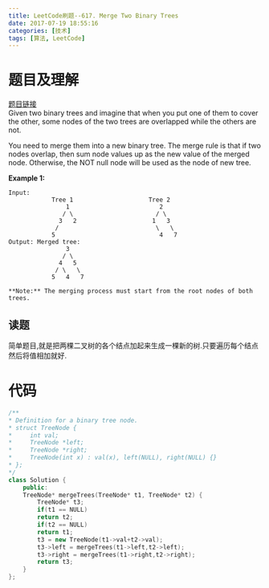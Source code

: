 ```yaml
---
title: LeetCode刷题--617. Merge Two Binary Trees
date: 2017-07-19 18:55:16
categories: [技术]
tags: [算法, LeetCode]
---
```

[](#题目及理解 "题目及理解")题目及理解
=======================

[题目链接](https://leetcode.com/problems/merge-two-binary-trees/#/description)  
Given two binary trees and imagine that when you put one of them to cover the other, some nodes of the two trees are overlapped while the others are not.

You need to merge them into a new binary tree. The merge rule is that if two nodes overlap, then sum node values up as the new value of the merged node. Otherwise, the NOT null node will be used as the node of new tree.

**Example 1:**  
```
Input: 	
            Tree 1                     Tree 2                 
                1                         2                                      
               / \                       / \                                    
              3   2                     1   3                               
             /                           \   \                            
            5                             4   7                  
Output: Merged tree:	     
                3	    
               / \	   
              4   5	  
             / \   \ 	 
            5   4   7

**Note:** The merging process must start from the root nodes of both trees.
```

[](#读题 "读题")读题
--------------

简单题目,就是把两棵二叉树的各个结点加起来生成一棵新的树.只要遍历每个结点然后将值相加就好.

[](#代码 "代码")代码
==============
```c++
/** 
* Definition for a binary tree node. 
* struct TreeNode { 
*     int val; 
*     TreeNode *left; 
*     TreeNode *right; 
*     TreeNode(int x) : val(x), left(NULL), right(NULL) {} 
* }; 
*/
class Solution {
    public:    
    TreeNode* mergeTrees(TreeNode* t1, TreeNode* t2) {        
        TreeNode* t3;        
        if(t1 == NULL)            
        return t2;        
        if(t2 == NULL)            
        return t1;        
        t3 = new TreeNode(t1->val+t2->val);        
        t3->left = mergeTrees(t1->left,t2->left);        
        t3->right = mergeTrees(t1->right,t2->right);        
        return t3;    
    }
};
```